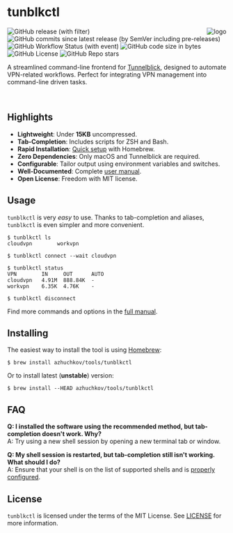 # tunblkctl

<img src="https://github.com/azhuchkov/tunblkctl/assets/765471/25bf7e5a-e53b-4c8d-b99f-e96da1dae6bc" alt="logo" align="right"/>

![GitHub release (with filter)](https://img.shields.io/github/v/release/azhuchkov/tunblkctl)
![GitHub commits since latest release (by SemVer including pre-releases)](https://img.shields.io/github/commits-since/azhuchkov/tunblkctl/latest)
![GitHub Workflow Status (with event)](https://img.shields.io/github/actions/workflow/status/azhuchkov/tunblkctl/makefile.yml)
![GitHub code size in bytes](https://img.shields.io/github/languages/code-size/azhuchkov/tunblkctl)
![GitHub License](https://img.shields.io/github/license/azhuchkov/tunblkctl)
![GitHub Repo stars](https://img.shields.io/github/stars/azhuchkov/tunblkctl?style=flat)

A streamlined command-line frontend for [Tunnelblick], designed to automate VPN-related 
workflows. Perfect for integrating VPN management into command-line driven tasks.

<br clear="right"/>

## Highlights
- **Lightweight**: Under **15KB** uncompressed.
- **Tab-Completion**: Includes scripts for ZSH and Bash.
- **Rapid Installation**: [Quick setup](#installing) with Homebrew.
- **Zero Dependencies**: Only macOS and Tunnelblick are required.
- **Configurable**: Tailor output using environment variables and switches.
- **Well-Documented**: Complete [user manual][man].
- **Open License**: Freedom with MIT license.

## Usage
`tunblkctl` is very _easy_ to use. Thanks to tab-completion and aliases, 
`tunblkctl` is even simpler and more convenient. 

```console
$ tunblkctl ls
cloudvpn		workvpn

$ tunblkctl connect --wait cloudvpn

$ tunblkctl status
VPN        IN     OUT      AUTO
cloudvpn   4.91M  888.84K  -
workvpn    6.35K  4.76K    -

$ tunblkctl disconnect
```
Find more commands and options in the [full manual][man].

## Installing
The easiest way to install the tool is using [Homebrew](https://brew.sh/):

`$ brew install azhuchkov/tools/tunblkctl`

Or to install latest (**unstable**) version:

`$ brew install --HEAD azhuchkov/tools/tunblkctl`

## FAQ
**Q: I installed the software using the recommended method, but tab-completion doesn't work. Why?**  
A: Try using a new shell session by opening a new terminal tab or window.

**Q: My shell session is restarted, but tab-completion still isn't working. What should I do?**  
A: Ensure that your shell is on the list of supported shells and is [properly configured](https://docs.brew.sh/Shell-Completion). 

## License
`tunblkctl` is licensed under the terms of the MIT License.
See [LICENSE](https://github.com/azhuchkov/tunblkctl/blob/main/LICENSE)
for more information.


[man]: https://github.com/azhuchkov/tunblkctl/wiki/User-Manual
[Tunnelblick]: https://tunnelblick.net
